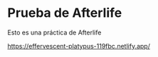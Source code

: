 # Prueba de Afterlife
Esto es una práctica de Afterlife

https://effervescent-platypus-119fbc.netlify.app/
